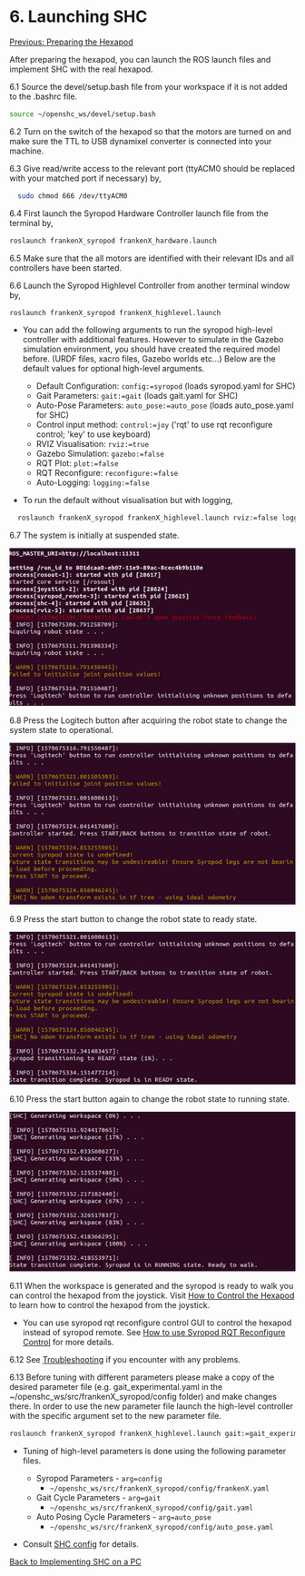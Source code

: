 # 6. Launching SHC

[Previous: Preparing the Hexapod](shc_pc_prepare_hexapod.md)

After preparing the hexapod, you can launch the ROS launch files and implement SHC with the real hexapod.

6.1 Source the devel/setup.bash file from your workspace if it is not added to the .bashrc file.

```bash
source ~/openshc_ws/devel/setup.bash
```

6.2 Turn on the switch of the hexapod so that the motors are turned on and make sure the TTL to USB dynamixel converter is connected into your machine.

6.3 Give read/write access to the relevant port (ttyACM0 should be replaced with your matched port if necessary) by,

```bash
  sudo chmod 666 /dev/ttyACM0
```

6.4 First launch the Syropod Hardware Controller launch file from the terminal by,

```bash
roslaunch frankenX_syropod frankenX_hardware.launch
```

6.5 Make sure that the all motors are identified with their relevant IDs and all controllers have been started.

6.6 Launch the Syropod Highlevel Controller from another terminal window by,

```bash
roslaunch frankenX_syropod frankenX_highlevel.launch
```

* You can add the following arguments to run the syropod high-level controller with additional features. However to simulate in the Gazebo simulation environment, you should have created the required model before. (URDF files, xacro files, Gazebo worlds etc...) Below are the default values for optional high-level arguments.

  * Default Configuration: `config:=syropod` (loads syropod.yaml for SHC)
  * Gait Parameters: `gait:=gait` (loads gait.yaml for SHC)
  * Auto-Pose Parameters: `auto_pose:=auto_pose` (loads auto_pose.yaml for SHC)
  * Control input method: `control:=joy` ('rqt' to use rqt reconfigure control; 'key' to use keyboard)
  * RVIZ Visualisation: `rviz:=true`
  * Gazebo Simulation: `gazebo:=false`
  * RQT Plot: `plot:=false`
  * RQT Reconfigure: `reconfigure:=false`
  * Auto-Logging: `logging:=false`

* To run the default without visualisation but with logging,

```bash
  roslaunch frankenX_syropod frankenX_highlevel.launch rviz:=false logging:=true
```

6.7 The system is initially at suspended state.

![suspended_state](media/suspended_state.png "Suspended State")

6.8 Press the Logitech button after acquiring the robot state to change the system state to operational.

![operational_state](media/operational_state.png "Operational State")

6.9 Press the start button to change the robot state to ready state.

![ready_state](media/ready_state.png "Ready State")

6.10 Press the start button again to change the robot state to running state.

![running_state](media/running_state.png "Running State")

6.11 When the workspace is generated and the syropod is ready to walk you can control the hexapod from the joystick. Visit [How to Control the Hexapod](shc_guide_hexapod.md) to learn how to control the hexapod from the joystick.

* You can use syropod rqt reconfigure control GUI to control the hexapod instead of syropod remote. See [How to use Syropod RQT Reconfigure Control](shc_rqt_reconfigure_control.md) for more details.

[//]: # (Insert the embedded link of PhantomX implementation with PC.mp4 here)

6.12 See [Troubleshooting](troubleshooting.md) if you encounter with any problems.

6.13 Before tuning with different parameters please make a copy of the desired parameter file (e.g. gait_experimental.yaml in the ~/openshc_ws/src/frankenX_syropod/config folder) and make changes there. In order to use the new parameter file launch the high-level controller with the specific argument set to the new parameter file.

```bash
roslaunch frankenX_syropod frankenX_highlevel.launch gait:=gait_experimental
```

* Tuning of high-level parameters is done using the following parameter files.

  * Syropod Parameters - `arg=config`
    * `~/openshc_ws/src/frankenX_syropod/config/frankenX.yaml`
  * Gait Cycle Parameters - `arg=gait`
    * `~/openshc_ws/src/frankenX_syropod/config/gait.yaml`
  * Auto Posing Cycle Parameters - `arg=auto_pose`
    * `~/openshc_ws/src/frankenX_syropod/config/auto_pose.yaml`

* Consult [SHC config](https://github.com/csiro-robotics/syropod_highlevel_controller/tree/master/config) for details.

[Back to Implementing SHC on a PC](shc_pc.md)
